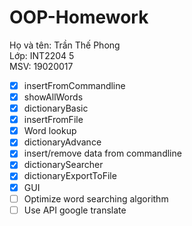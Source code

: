 # OOP-Homework

Họ và tên: Trần Thế Phong\
Lớp: INT2204 5\
MSV: 19020017

- [x] insertFromCommandline
- [x] showAllWords
- [x] dictionaryBasic
- [x] insertFromFile
- [x] Word lookup
- [x] dictionaryAdvance
- [x] insert/remove data from commandline
- [x] dictionarySearcher
- [x] dictionaryExportToFile
- [x] GUI
- [ ] Optimize word searching algorithm
- [ ] Use API google translate 
